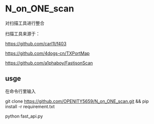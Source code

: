 # N_on_ONE_scan
对扫描工具进行整合

扫描工具来源于：

https://github.com/carl1l/f403


https://github.com/4dogs-cn/TXPortMap


https://github.com/a1phaboy/FastjsonScan



## usge
在命令行里输入


git clone https://github.com/OPENITY5659/N_on_ONE_scan.git && pip install -r requirement.txt



python fast_api.py
